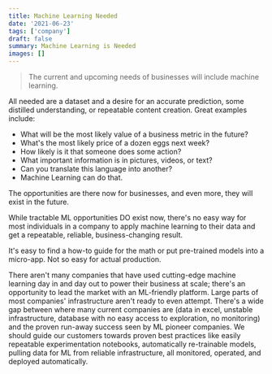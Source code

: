 ```yaml
---
title: Machine Learning Needed
date: '2021-06-23'
tags: ['company']
draft: false
summary: Machine Learning is Needed
images: []
---
```


> The current and upcoming needs of businesses will include machine learning.

All needed are a dataset and a desire for an accurate prediction, some distilled understanding, or repeatable content creation. Great examples include:

- What will be the most likely value of a business metric in the future?
- What's the most likely price of a dozen eggs next week?
- How likely is it that someone does some action?
- What important information is in pictures, videos, or text?
- Can you translate this language into another?
- Machine Learning can do that.

The opportunities are there now for businesses, and even more, they will exist in the future.

While tractable ML opportunities DO exist now, there's no easy way for most individuals in a company to apply machine learning to their data and get a repeatable, reliable, business-changing result.

It's easy to find a how-to guide for the math or put pre-trained models into a micro-app. Not so easy for actual production.

There aren't many companies that have used cutting-edge machine learning day in and day out to power their business at scale; there's an opportunity to lead the market with an ML-friendly platform. Large parts of most companies' infrastructure aren't ready to even attempt. There's a wide gap between where many current companies are (data in excel, unstable infrastructure, database with no easy access to exploration, no monitoring) and the proven run-away success seen by ML pioneer companies. We should guide our customers towards proven best practices like easily repeatable experimentation notebooks, automatically re-trainable models, pulling data for ML from reliable infrastructure, all monitored, operated, and deployed automatically.
